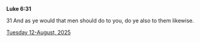 **Luke 6:31**

31 And as ye would that men should do to you, do ye also to them likewise.

[Tuesday 12-August, 2025](https://getbible.life/kjv/Luke/6/31)
